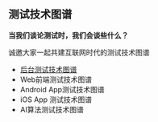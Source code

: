 ## 测试技术图谱
<b>当我们谈论测试时，我们会谈些什么？</b>

诚邀大家一起共建互联网时代的测试技术图谱

- [后台测试技术图谱](backendtesting.md)  
- Web前端测试技术图谱  
- Android App测试技术图谱  
- iOS App 测试技术图谱  
- AI算法测试技术图谱  

